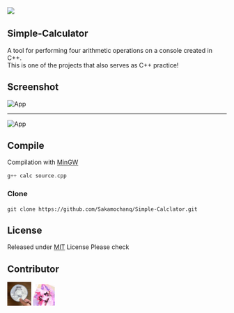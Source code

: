 <img src="https://img.shields.io/github/size/Sakamochanq/Simple-Calculator/Source.cpp?color=pink&style=flat-square">

## Simple-Calculator

A tool for performing four arithmetic operations on a console created in C++.  
This is one of the projects that also serves as C++ practice!  

## Screenshot

<img src="https://github.com/Sakamochanq/Simple-Calclator/blob/master/assets/Calc.png" width="" height="" alt="App">

---

<img src="https://github.com/Sakamochanq/Simple-Calclator/blob/master/assets/Calc2.png" width="" height="" alt="App">

## Compile

Compilation with [MinGW](https://sourceforge.net/projects/mingw/)

```cpp
g++ calc source.cpp
```

### Clone

```
git clone https://github.com/Sakamochanq/Simple-Calclator.git
```

## License

Released under [MIT](https://github.com/Sakamochanq/Simple-Calclator/blob/master/LICENSE) License
Please check

## Contributor

<p align="left">

  <img src="https://github.com/Sakamochanq/Simple-Calculator/blob/master/assets/Sakamochanq.png" width="55px">
  <img src="https://github.com/Sakamochanq/Simple-Calculator/blob/master/assets/Korozin.png" width="50px">

</p>
